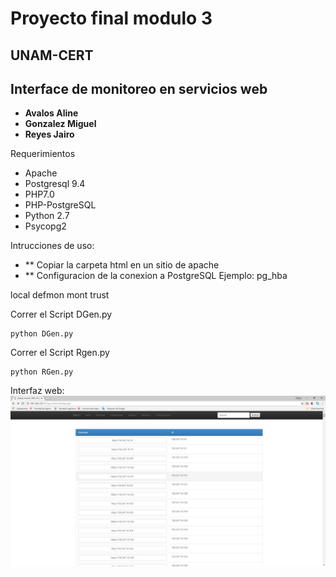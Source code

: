 Proyecto final modulo 3
=======
## UNAM-CERT

## Interface de monitoreo en servicios web



* **Avalos Aline**
* **Gonzalez Miguel**
* **Reyes Jairo**

Requerimientos
*	Apache
*	Postgresql 9.4
*	PHP7.0
*	PHP-PostgreSQL
*	Python 2.7
*	Psycopg2
	

Intrucciones de uso:
*	** Copiar la carpeta html en un sitio de apache 
*	** Configuracion de la conexion a PostgreSQL
		Ejemplo:
pg\_hba

local	defmon	mont		trust

Correr el Script DGen.py
```
python DGen.py
```

Correr el Script Rgen.py
```
python RGen.py
```

Interfaz web:
![](doc/index.jpeg?raw=true)
